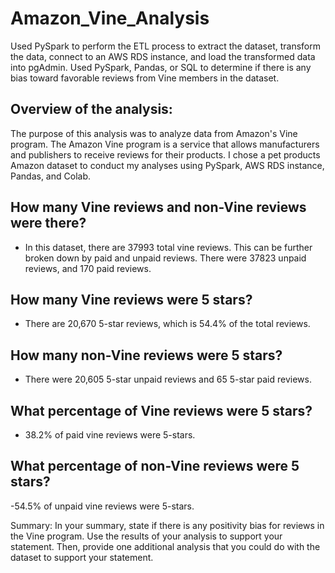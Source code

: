 # Amazon_Vine_Analysis
Used PySpark to perform the ETL process to extract the dataset, transform the data, connect to an AWS RDS instance, and load the transformed data into pgAdmin. Used PySpark, Pandas, or SQL to determine if there is any bias toward favorable reviews from Vine members in the dataset.

## Overview of the analysis: 

The purpose of this analysis was to analyze data from Amazon's Vine program. The Amazon Vine program is a service that allows manufacturers and publishers to receive reviews for their products. I chose a pet products Amazon dataset to conduct my analyses using PySpark, AWS RDS instance, Pandas, and Colab. 

## How many Vine reviews and non-Vine reviews were there?

- In this dataset, there are 37993 total vine reviews. This can be further broken down by paid and unpaid reviews. There were 37823 unpaid reviews, and 170 paid reviews. 

## How many Vine reviews were 5 stars? 

- There are 20,670 5-star reviews, which is 54.4% of the total reviews.

## How many non-Vine reviews were 5 stars?

- There were 20,605 5-star unpaid reviews and 65 5-star paid reviews.

## What percentage of Vine reviews were 5 stars? 

- 38.2% of paid vine reviews were 5-stars. 

## What percentage of non-Vine reviews were 5 stars?

-54.5% of unpaid vine reviews were 5-stars. 

Summary: In your summary, state if there is any positivity bias for reviews in the Vine program. Use the results of your analysis to support your statement. Then, provide one additional analysis that you could do with the dataset to support your statement.

